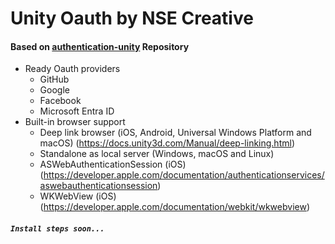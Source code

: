 # Unity Oauth by NSE Creative


#### Based on <a href="https://github.com/cdmvision/authentication-unity.git">authentication-unity</a> Repository

- Ready Oauth providers
  - GitHub
  - Google
  - Facebook
  - Microsoft Entra ID
- Built-in browser support
  - Deep link browser (iOS, Android, Universal Windows Platform and macOS) (https://docs.unity3d.com/Manual/deep-linking.html)
  - Standalone as local server (Windows, macOS and Linux)
  - ASWebAuthenticationSession (iOS) (https://developer.apple.com/documentation/authenticationservices/aswebauthenticationsession)
  - WKWebView (iOS) (https://developer.apple.com/documentation/webkit/wkwebview)

##### `Install steps soon...`